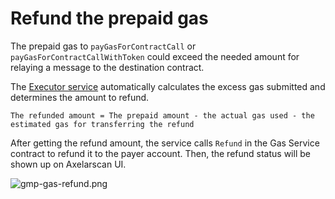 # Refund the prepaid gas

The prepaid gas to `payGasForContractCall` or `payGasForContractCallWithToken` could exceed the needed amount for relaying a message to the destination contract.

The [Executor service](/dev/gmp/executor-service) automatically calculates the excess gas submitted and determines the amount to refund.
```
The refunded amount = The prepaid amount - the actual gas used - the estimated gas for transferring the refund
```
After getting the refund amount, the service calls `Refund` in the Gas Service contract to refund it to the payer account. Then, the refund status will be shown up on Axelarscan UI.

![gmp-gas-refund.png](/images/gmp-gas-refund.png)